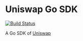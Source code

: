 # Uniswap Go SDK

[![Build Status](https://travis-ci.com/miraclesu/uniswap-sdk-go.svg?branch=main)](https://travis-ci.com/miraclesu/uniswap-sdk-go)

A Go SDK of [Uniswap](https://github.com/Uniswap/uniswap-sdk)
